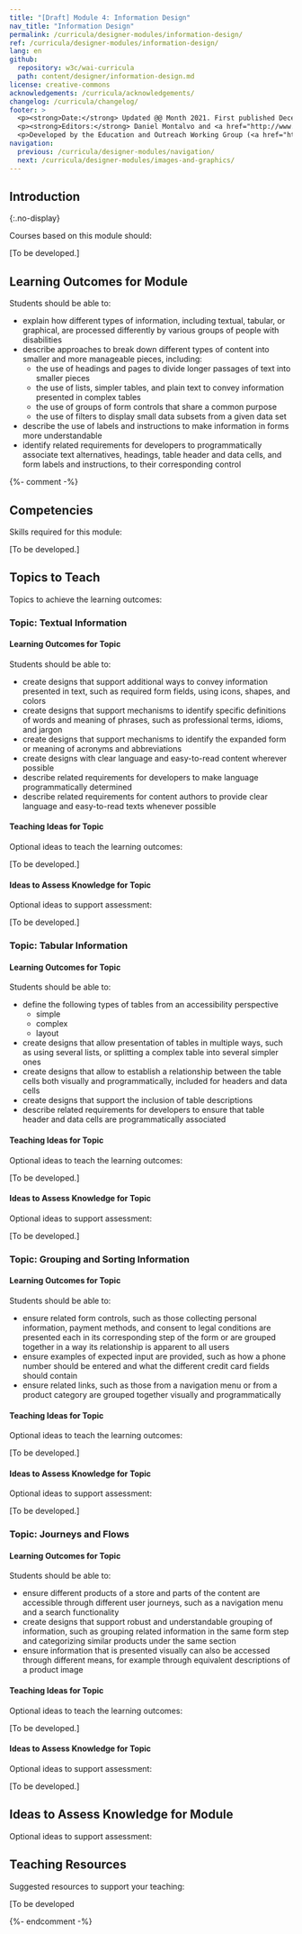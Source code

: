 ```yaml
---
title: "[Draft] Module 4: Information Design"
nav_title: "Information Design"
permalink: /curricula/designer-modules/information-design/
ref: /curricula/designer-modules/information-design/
lang: en
github:
  repository: w3c/wai-curricula
  path: content/designer/information-design.md
license: creative-commons
acknowledgements: /curricula/acknowledgements/
changelog: /curricula/changelog/
footer: >
  <p><strong>Date:</strong> Updated @@ Month 2021. First published December 2019. CHANGELOG</p>
  <p><strong>Editors:</strong> Daniel Montalvo and <a href="http://www.w3.org/People/shadi/">Shadi Abou-Zahra</a>. Contributors: <a href="https://www.w3.org/WAI/EO/EOWG-members">EOWG Participants</a>. ACKNOWLEDGEMENTS lists contributors and credits.</p>
  <p>Developed by the Education and Outreach Working Group (<a href="http://www.w3.org/WAI/EO/">EOWG</a>). Developed with support from the <a href="https://www.w3.org/WAI/about/projects/wai-guide/">WAI-Guide Project</a> funded by the European Commission (EC) under the Horizon 2020 program (Grant Agreement 822245).</p>
navigation:
  previous: /curricula/designer-modules/navigation/
  next: /curricula/designer-modules/images-and-graphics/
---
```


## Introduction
{:.no-display}

Courses based on this module should:

[To be developed.]

## Learning Outcomes for Module

Students should be able to:

* explain how different types of information, including textual, tabular, or graphical, are processed differently by various groups of people with disabilities
* describe approaches to break down different types of content into smaller and more manageable pieces, including:
  * the use of headings and pages to divide longer passages of text into smaller pieces
  * the use of lists, simpler tables, and plain text to convey information presented in complex tables
  * the use of groups of form controls that share a common purpose
  * the use of filters to display small data subsets from a given data set
* describe the use of labels and instructions to make information in forms more understandable
* identify related requirements for developers to programmatically associate text alternatives, headings, table header and data cells, and form labels and instructions, to their corresponding control

{%- comment -%}

## Competencies

Skills required for this module:

[To be developed.]

## Topics to Teach

Topics to achieve the learning outcomes:

### Topic: Textual Information

#### Learning Outcomes for Topic

Students should be able to:

* create designs that support additional ways to convey information presented in text, such as required form fields, using icons, shapes, and colors
* create designs that support mechanisms to identify specific definitions of words and meaning of phrases, such as professional terms, idioms, and jargon
* create designs that support mechanisms to identify the expanded form or meaning of acronyms and abbreviations
* create designs with clear language and easy-to-read content wherever possible
* describe related requirements for developers to make language programmatically determined
* describe related requirements for content authors to provide clear language and easy-to-read texts whenever possible

#### Teaching Ideas for Topic

Optional ideas to teach the learning outcomes:

[To be developed.]

#### Ideas to Assess Knowledge for Topic

Optional ideas to support assessment:

[To be developed.]

### Topic: Tabular Information

#### Learning Outcomes for Topic

Students should be able to:

* define the following types of tables from an accessibility perspective
  * simple
  * complex
  * layout
* create designs that allow presentation of tables in multiple ways, such as using several lists, or splitting a complex table into several simpler ones
* create designs that allow to establish a relationship between the table cells both visually and programmatically, included for headers and data cells
* create designs that support the inclusion of table  descriptions
* describe related requirements for developers to ensure that table header and data cells are programmatically associated

#### Teaching Ideas for Topic

Optional ideas to teach the learning outcomes:

[To be developed.]

#### Ideas to Assess Knowledge for Topic

Optional ideas to support assessment:

[To be developed.]

### Topic: Grouping and Sorting Information

#### Learning Outcomes for Topic

Students should be able to:

* ensure related form controls, such as those collecting personal information, payment methods, and consent to legal conditions are presented each in its corresponding step of the form or are grouped together in a way its relationship is apparent to all users
* ensure examples of expected input are provided, such as how a phone number should be entered and what the different credit card fields should contain
* ensure related links, such as those from a navigation menu or from a product category are grouped together visually and programmatically

#### Teaching Ideas for Topic

Optional ideas to teach the learning outcomes:

[To be developed.]

#### Ideas to Assess Knowledge for Topic

Optional ideas to support assessment:

[To be developed.]

### Topic: Journeys and Flows

#### Learning Outcomes for Topic

Students should be able to:

* ensure different products of a store and parts of the content are accessible through different user journeys, such as a navigation menu and a search functionality
* create designs that support robust and understandable grouping of information, such as grouping related information in the same form step and categorizing similar products under the same section
* ensure information that is presented  visually can also be accessed through different means, for example through equivalent descriptions of a product image

#### Teaching Ideas for Topic

Optional ideas to teach the learning outcomes:

[To be developed.]

#### Ideas to Assess Knowledge for Topic

Optional ideas to support assessment:

[To be developed.]

## Ideas to Assess Knowledge for Module

Optional ideas to support assessment:

## Teaching Resources

Suggested resources to support your teaching:

[To be developed

{%- endcomment -%}